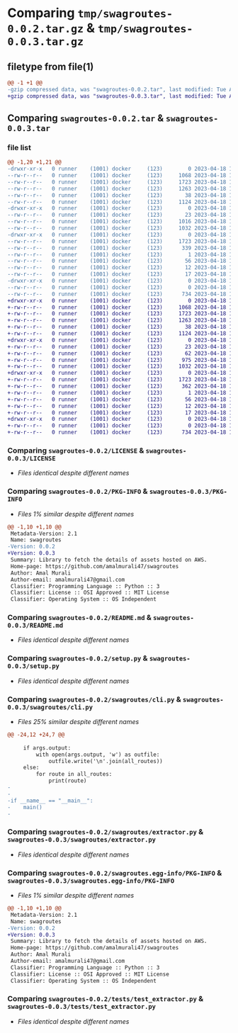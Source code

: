 # Comparing `tmp/swagroutes-0.0.2.tar.gz` & `tmp/swagroutes-0.0.3.tar.gz`

## filetype from file(1)

```diff
@@ -1 +1 @@
-gzip compressed data, was "swagroutes-0.0.2.tar", last modified: Tue Apr 18 18:54:06 2023, max compression
+gzip compressed data, was "swagroutes-0.0.3.tar", last modified: Tue Apr 18 19:15:07 2023, max compression
```

## Comparing `swagroutes-0.0.2.tar` & `swagroutes-0.0.3.tar`

### file list

```diff
@@ -1,20 +1,21 @@
-drwxr-xr-x   0 runner    (1001) docker     (123)        0 2023-04-18 18:54:06.861450 swagroutes-0.0.2/
--rw-r--r--   0 runner    (1001) docker     (123)     1068 2023-04-18 18:53:54.000000 swagroutes-0.0.2/LICENSE
--rw-r--r--   0 runner    (1001) docker     (123)     1723 2023-04-18 18:54:06.861450 swagroutes-0.0.2/PKG-INFO
--rw-r--r--   0 runner    (1001) docker     (123)     1263 2023-04-18 18:53:54.000000 swagroutes-0.0.2/README.md
--rw-r--r--   0 runner    (1001) docker     (123)       38 2023-04-18 18:54:06.861450 swagroutes-0.0.2/setup.cfg
--rw-r--r--   0 runner    (1001) docker     (123)     1124 2023-04-18 18:53:54.000000 swagroutes-0.0.2/setup.py
-drwxr-xr-x   0 runner    (1001) docker     (123)        0 2023-04-18 18:54:06.861450 swagroutes-0.0.2/swagroutes/
--rw-r--r--   0 runner    (1001) docker     (123)       23 2023-04-18 18:53:54.000000 swagroutes-0.0.2/swagroutes/__init__.py
--rw-r--r--   0 runner    (1001) docker     (123)     1016 2023-04-18 18:53:54.000000 swagroutes-0.0.2/swagroutes/cli.py
--rw-r--r--   0 runner    (1001) docker     (123)     1032 2023-04-18 18:53:54.000000 swagroutes-0.0.2/swagroutes/extractor.py
-drwxr-xr-x   0 runner    (1001) docker     (123)        0 2023-04-18 18:54:06.861450 swagroutes-0.0.2/swagroutes.egg-info/
--rw-r--r--   0 runner    (1001) docker     (123)     1723 2023-04-18 18:54:06.000000 swagroutes-0.0.2/swagroutes.egg-info/PKG-INFO
--rw-r--r--   0 runner    (1001) docker     (123)      339 2023-04-18 18:54:06.000000 swagroutes-0.0.2/swagroutes.egg-info/SOURCES.txt
--rw-r--r--   0 runner    (1001) docker     (123)        1 2023-04-18 18:54:06.000000 swagroutes-0.0.2/swagroutes.egg-info/dependency_links.txt
--rw-r--r--   0 runner    (1001) docker     (123)       56 2023-04-18 18:54:06.000000 swagroutes-0.0.2/swagroutes.egg-info/entry_points.txt
--rw-r--r--   0 runner    (1001) docker     (123)       12 2023-04-18 18:54:06.000000 swagroutes-0.0.2/swagroutes.egg-info/requires.txt
--rw-r--r--   0 runner    (1001) docker     (123)       17 2023-04-18 18:54:06.000000 swagroutes-0.0.2/swagroutes.egg-info/top_level.txt
-drwxr-xr-x   0 runner    (1001) docker     (123)        0 2023-04-18 18:54:06.861450 swagroutes-0.0.2/tests/
--rw-r--r--   0 runner    (1001) docker     (123)        0 2023-04-18 18:53:54.000000 swagroutes-0.0.2/tests/__init__.py
--rw-r--r--   0 runner    (1001) docker     (123)      734 2023-04-18 18:53:54.000000 swagroutes-0.0.2/tests/test_extractor.py
+drwxr-xr-x   0 runner    (1001) docker     (123)        0 2023-04-18 19:15:07.006977 swagroutes-0.0.3/
+-rw-r--r--   0 runner    (1001) docker     (123)     1068 2023-04-18 19:14:55.000000 swagroutes-0.0.3/LICENSE
+-rw-r--r--   0 runner    (1001) docker     (123)     1723 2023-04-18 19:15:07.006977 swagroutes-0.0.3/PKG-INFO
+-rw-r--r--   0 runner    (1001) docker     (123)     1263 2023-04-18 19:14:55.000000 swagroutes-0.0.3/README.md
+-rw-r--r--   0 runner    (1001) docker     (123)       38 2023-04-18 19:15:07.010977 swagroutes-0.0.3/setup.cfg
+-rw-r--r--   0 runner    (1001) docker     (123)     1124 2023-04-18 19:14:55.000000 swagroutes-0.0.3/setup.py
+drwxr-xr-x   0 runner    (1001) docker     (123)        0 2023-04-18 19:15:07.006977 swagroutes-0.0.3/swagroutes/
+-rw-r--r--   0 runner    (1001) docker     (123)       23 2023-04-18 19:14:55.000000 swagroutes-0.0.3/swagroutes/__init__.py
+-rw-r--r--   0 runner    (1001) docker     (123)       62 2023-04-18 19:14:55.000000 swagroutes-0.0.3/swagroutes/__main__.py
+-rw-r--r--   0 runner    (1001) docker     (123)      975 2023-04-18 19:14:55.000000 swagroutes-0.0.3/swagroutes/cli.py
+-rw-r--r--   0 runner    (1001) docker     (123)     1032 2023-04-18 19:14:55.000000 swagroutes-0.0.3/swagroutes/extractor.py
+drwxr-xr-x   0 runner    (1001) docker     (123)        0 2023-04-18 19:15:07.006977 swagroutes-0.0.3/swagroutes.egg-info/
+-rw-r--r--   0 runner    (1001) docker     (123)     1723 2023-04-18 19:15:06.000000 swagroutes-0.0.3/swagroutes.egg-info/PKG-INFO
+-rw-r--r--   0 runner    (1001) docker     (123)      362 2023-04-18 19:15:07.000000 swagroutes-0.0.3/swagroutes.egg-info/SOURCES.txt
+-rw-r--r--   0 runner    (1001) docker     (123)        1 2023-04-18 19:15:06.000000 swagroutes-0.0.3/swagroutes.egg-info/dependency_links.txt
+-rw-r--r--   0 runner    (1001) docker     (123)       56 2023-04-18 19:15:06.000000 swagroutes-0.0.3/swagroutes.egg-info/entry_points.txt
+-rw-r--r--   0 runner    (1001) docker     (123)       12 2023-04-18 19:15:06.000000 swagroutes-0.0.3/swagroutes.egg-info/requires.txt
+-rw-r--r--   0 runner    (1001) docker     (123)       17 2023-04-18 19:15:06.000000 swagroutes-0.0.3/swagroutes.egg-info/top_level.txt
+drwxr-xr-x   0 runner    (1001) docker     (123)        0 2023-04-18 19:15:07.006977 swagroutes-0.0.3/tests/
+-rw-r--r--   0 runner    (1001) docker     (123)        0 2023-04-18 19:14:55.000000 swagroutes-0.0.3/tests/__init__.py
+-rw-r--r--   0 runner    (1001) docker     (123)      734 2023-04-18 19:14:55.000000 swagroutes-0.0.3/tests/test_extractor.py
```

### Comparing `swagroutes-0.0.2/LICENSE` & `swagroutes-0.0.3/LICENSE`

 * *Files identical despite different names*

### Comparing `swagroutes-0.0.2/PKG-INFO` & `swagroutes-0.0.3/PKG-INFO`

 * *Files 1% similar despite different names*

```diff
@@ -1,10 +1,10 @@
 Metadata-Version: 2.1
 Name: swagroutes
-Version: 0.0.2
+Version: 0.0.3
 Summary: Library to fetch the details of assets hosted on AWS.
 Home-page: https://github.com/amalmurali47/swagroutes
 Author: Amal Murali
 Author-email: amalmurali47@gmail.com
 Classifier: Programming Language :: Python :: 3
 Classifier: License :: OSI Approved :: MIT License
 Classifier: Operating System :: OS Independent
```

### Comparing `swagroutes-0.0.2/README.md` & `swagroutes-0.0.3/README.md`

 * *Files identical despite different names*

### Comparing `swagroutes-0.0.2/setup.py` & `swagroutes-0.0.3/setup.py`

 * *Files identical despite different names*

### Comparing `swagroutes-0.0.2/swagroutes/cli.py` & `swagroutes-0.0.3/swagroutes/cli.py`

 * *Files 25% similar despite different names*

```diff
@@ -24,12 +24,7 @@
 
     if args.output:
         with open(args.output, 'w') as outfile:
             outfile.write('\n'.join(all_routes))
     else:
         for route in all_routes:
             print(route)
-
-
-if __name__ == "__main__":
-    main()
-
```

### Comparing `swagroutes-0.0.2/swagroutes/extractor.py` & `swagroutes-0.0.3/swagroutes/extractor.py`

 * *Files identical despite different names*

### Comparing `swagroutes-0.0.2/swagroutes.egg-info/PKG-INFO` & `swagroutes-0.0.3/swagroutes.egg-info/PKG-INFO`

 * *Files 1% similar despite different names*

```diff
@@ -1,10 +1,10 @@
 Metadata-Version: 2.1
 Name: swagroutes
-Version: 0.0.2
+Version: 0.0.3
 Summary: Library to fetch the details of assets hosted on AWS.
 Home-page: https://github.com/amalmurali47/swagroutes
 Author: Amal Murali
 Author-email: amalmurali47@gmail.com
 Classifier: Programming Language :: Python :: 3
 Classifier: License :: OSI Approved :: MIT License
 Classifier: Operating System :: OS Independent
```

### Comparing `swagroutes-0.0.2/tests/test_extractor.py` & `swagroutes-0.0.3/tests/test_extractor.py`

 * *Files identical despite different names*

